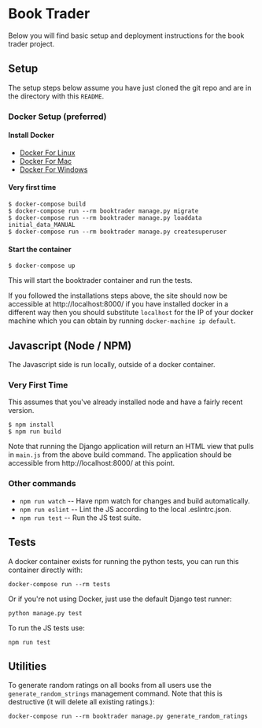 # Book Trader
Below you will find basic setup and deployment instructions for the book trader project.

## Setup

The setup steps below assume you have just cloned the git repo and are in the directory with this `README`.

### Docker Setup (preferred)

#### Install Docker

* [Docker For Linux](https://docs.docker.com/engine/installation/linux/ubuntu/)
* [Docker For Mac](https://docs.docker.com/docker-for-mac/)
* [Docker For Windows](https://docs.docker.com/docker-for-windows/)

#### Very first time

```
$ docker-compose build
$ docker-compose run --rm booktrader manage.py migrate
$ docker-compose run --rm booktrader manage.py loaddata initial_data_MANUAL
$ docker-compose run --rm booktrader manage.py createsuperuser
```

#### Start the container

`$ docker-compose up`

This will start the booktrader container and run the tests.

If you followed the installations steps above, the site should now be
accessible at http://localhost:8000/ if you have installed docker in a
different way then you should substitute `localhost` for the IP of your
docker machine which you can obtain by running `docker-machine ip default`.

## Javascript (Node / NPM)

The Javascript side is run locally, outside of a docker container.

### Very First Time

This assumes that you've already installed node and have a fairly recent version.

```
$ npm install
$ npm run build
```

Note that running the Django application will return an HTML view that pulls in `main.js` from the above build command. The application should be accessible from http://localhost:8000/ at this point.

### Other commands

* `npm run watch` -- Have npm watch for changes and build automatically.
* `npm run eslint` -- Lint the JS according to the local .eslintrc.json.
* `npm run test` -- Run the JS test suite.

## Tests

A docker container exists for running the python tests, you can run this container directly with:

`docker-compose run --rm tests`

Or if you're not using Docker, just use the default Django test runner:

`python manage.py test`

To run the JS tests use:

`npm run test`

## Utilities
To generate random ratings on all books from all users use the
`generate_random_strings` management command. Note that this is destructive
(it will delete all existing ratings.):

`docker-compose run --rm booktrader manage.py generate_random_ratings`
